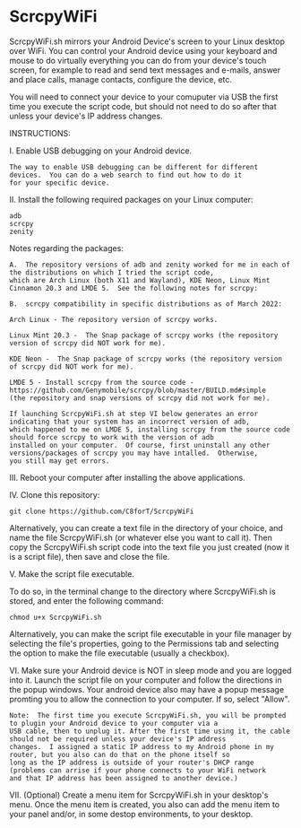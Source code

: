# ScrcpyWiFi

ScrcpyWiFi.sh mirrors your Android Device's screen to your Linux desktop over WiFi.  You can control your Android device using your keyboard and mouse to do virtually everything you can do from your device's touch screen, for example to read and send text messages and e-mails, answer and place calls, manage contacts, configure the device, etc.  

You will need to connect your device to your comuputer via USB the first time you execute the script code, but should not need to do so after that unless your device's IP address changes.

INSTRUCTIONS:

I.  Enable USB debugging on your Android device.  

    The way to enable USB debugging can be different for different devices.  You can do a web search to find out how to do it
    for your specific device.


II.  Install the following required packages on your Linux computer:

    adb
    scrcpy
    zenity

Notes regarding the packages:

    A.  The repository versions of adb and zenity worked for me in each of the distributions on which I tried the script code, 
    which are Arch Linux (both X11 and Wayland), KDE Neon, Linux Mint Cinnamon 20.3 and LMDE 5.  See the following notes for scrcpy:

    B.  scrcpy compatibility in specific distributions as of March 2022:

    Arch Linux - The repository version of scrcpy works.

    Linux Mint 20.3 -  The Snap package of scrcpy works (the repository version of scrcpy did NOT work for me).

    KDE Neon -  The Snap package of scrcpy works (the repository version of scrcpy did NOT work for me).

    LMDE 5 - Install scrcpy from the source code - https://github.com/Genymobile/scrcpy/blob/master/BUILD.md#simple 
    (the repository and snap versions of scrcpy did not work for me).

    If launching ScrcpyWiFi.sh at step VI below generates an error indicating that your system has an incorrect version of adb,
    which happened to me on LMDE 5, installing scrcpy from the source code should force scrcpy to work with the version of adb
    installed on your computer.  Of course, first uninstall any other versions/packages of scrcpy you may have intalled.  Otherwise,
    you still may get errors.


III.  Reboot your computer after installing the above applications.


IV.  Clone this repository:

    git clone https://github.com/C8forT/ScrcpyWiFi

Alternatively, you can create a text file in the directory of your choice, and name the file ScrcpyWiFi.sh (or whatever else you want to call it).  Then copy the ScrcpyWiFi.sh script code into the text file you just created (now it is a script file), then save and close the file.


V.  Make the script file executable.  

To do so, in the terminal change to the directory where ScrcpyWiFi.sh is stored, and enter the following command:

    chmod u+x ScrcpyWiFi.sh
    
Alternatively, you can make the script file executable in your file manager by selecting the file's properties, going to the Permissions tab and selecting the option to make the file executable (usually a checkbox).

VI.  Make sure your Android device is NOT in sleep mode and you are logged into it.  Launch the script file on your computer and follow the directions in the popup windows.  Your android device also may have a popup message promting you to allow the connection to your computer.  If so, select "Allow".


    Note:  The first time you execute ScrcpyWiFi.sh, you will be prompted to plugin your Android device to your computer via a
    USB cable, then to unplug it. After the first time using it, the cable should not be required unless your device's IP address
    changes.  I assigned a static IP address to my Android phone in my router, but you also can do that on the phone itself so
    long as the IP address is outside of your router's DHCP range (problems can arrise if your phone connects to your WiFi network
    and that IP address has been assigned to another device.)
    
VII. (Optional) Create a menu item for ScrcpyWiFi.sh in your desktop's menu.  Once the menu item is created, you also can add the menu item to your panel and/or, in some destop environments, to your desktop.
